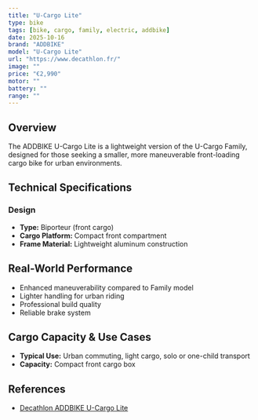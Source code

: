 ```yaml
---
title: "U-Cargo Lite"
type: bike
tags: [bike, cargo, family, electric, addbike]
date: 2025-10-16
brand: "ADDBIKE"
model: "U-Cargo Lite"
url: "https://www.decathlon.fr/"
image: ""
price: "€2,990"
motor: ""
battery: ""
range: ""
---
```


## Overview

The ADDBIKE U-Cargo Lite is a lightweight version of the U-Cargo Family, designed for those seeking a smaller, more maneuverable front-loading cargo bike for urban environments.

## Technical Specifications

### Design

- **Type:** Biporteur (front cargo)
- **Cargo Platform:** Compact front compartment
- **Frame Material:** Lightweight aluminum construction

## Real-World Performance

- Enhanced maneuverability compared to Family model
- Lighter handling for urban riding
- Professional build quality
- Reliable brake system

## Cargo Capacity & Use Cases

- **Typical Use:** Urban commuting, light cargo, solo or one-child transport
- **Capacity:** Compact front cargo box

## References

- [Decathlon ADDBIKE U-Cargo Lite](https://www.decathlon.fr/)
